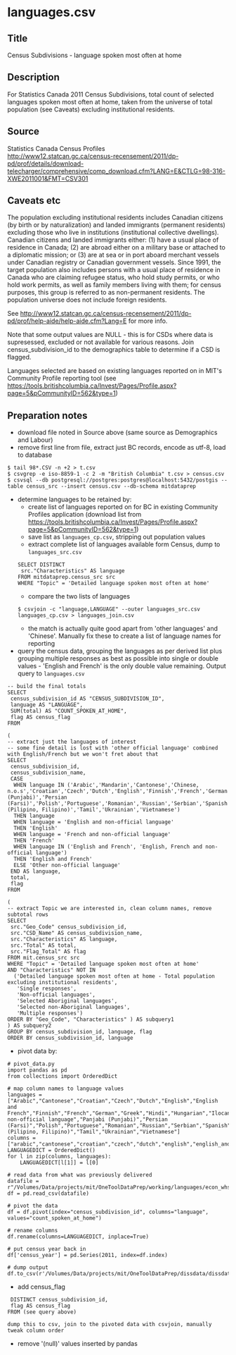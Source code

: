 # languages.csv

## Title
Census Subdivisions - language spoken most often at home

## Description
For Statistics Canada 2011 Census Subdivisions, total count of selected languages spoken most often at home, taken from the universe of total population (see Caveats) excluding institutional residents. 

## Source
Statistics Canada Census Profiles  
http://www12.statcan.gc.ca/census-recensement/2011/dp-pd/prof/details/download-telecharger/comprehensive/comp_download.cfm?LANG=E&CTLG=98-316-XWE2011001&FMT=CSV301

## Caveats etc
The population excluding institutional residents includes Canadian citizens (by birth or by naturalization) and landed immigrants (permanent residents) excluding those who live in institutions (institutional collective dwellings). Canadian citizens and landed immigrants either: (1) have a usual place of residence in Canada; (2) are abroad either on a military base or attached to a diplomatic mission; or (3) are at sea or in port aboard merchant vessels under Canadian registry or Canadian government vessels. Since 1991, the target population also includes persons with a usual place of residence in Canada who are claiming refugee status, who hold study permits, or who hold work permits, as well as family members living with them; for census purposes, this group is referred to as non-permanent residents. The population universe does not include foreign residents.

See http://www12.statcan.gc.ca/census-recensement/2011/dp-pd/prof/help-aide/help-aide.cfm?Lang=E for more info.

Note that some output values are NULL - this is for CSDs where data is supresessed, excluded or not available for various reasons. Join census_subdivision_id to the demographics table to determine if a CSD is flagged.

Languages selected are based on existing languages reported on in MIT's Community Profile reporting tool (see https://tools.britishcolumbia.ca/Invest/Pages/Profile.aspx?page=5&pCommunityID=562&type=1)

## Preparation notes
- download file noted in Source above (same source as Demographics and Labour)
- remove first line from file, extract just BC records, encode as utf-8, load to database  
```
$ tail 98*.CSV -n +2 > t.csv  
$ csvgrep -e iso-8859-1 -c 2 -m "British Columbia" t.csv > census.csv
$ csvsql --db postgresql://postgres:postgres@localhost:5432/postgis --table census_src --insert census.csv --db-schema mitdataprep
```
- determine languages to be retained by: 
    - create list of languages reported on for BC in existing Community Profiles application (download list from https://tools.britishcolumbia.ca/Invest/Pages/Profile.aspx?page=5&pCommunityID=562&type=1)
    - save list as `languages_cp.csv`, stripping out population values
    - extract complete list of languages available form Census, dump to `languages_src.csv`
    ```
    SELECT DISTINCT
     src."Characteristics" AS language
    FROM mitdataprep.census_src src
    WHERE "Topic" = 'Detailed language spoken most often at home'
    ```
    - compare the two lists of languages
    ```
    $ csvjoin -c "language,LANGUAGE" --outer languages_src.csv languages_cp.csv > languages_join.csv
    ```
    - the match is actually quite good apart from 'other languages' and 'Chinese'. Manually fix these to create a list of language names for reporting
- query the census data, grouping the languages as per derived list plus grouping multiple responses as best as possible into single or double values - 'English and French' is the only double value remaining. Output query to `languages.csv`

```
-- build the final totals
SELECT
 census_subdivision_id AS "CENSUS_SUBDIVISION_ID", 
 language AS "LANGUAGE",
 SUM(total) AS "COUNT_SPOKEN_AT_HOME",
 flag AS census_flag
FROM 

( 
-- extract just the languages of interest
-- some fine detail is lost with 'other official language' combined with English/French but we won't fret about that
SELECT 
 census_subdivision_id, 
 census_subdivision_name,
 CASE 
  WHEN language IN ('Arabic','Mandarin','Cantonese','Chinese, n.o.s','Croatian','Czech','Dutch','English','Finnish','French','German','Greek','Hindi','Hungarian','Ilocano','Italian','Japanese','Korean','Malay','Panjabi (Punjabi)','Persian (Farsi)','Polish','Portuguese','Romanian','Russian','Serbian','Spanish','Tagalog (Pilipino, Filipino)','Tamil','Ukrainian','Vietnamese')
  THEN language
  WHEN language = 'English and non-official language' 
  THEN 'English'
  WHEN language = 'French and non-official language' 
  THEN 'French'
  WHEN language IN ('English and French', 'English, French and non-official language')
  THEN 'English and French'
  ELSE 'Other non-official language'
 END AS language,
 total,
 flag
FROM 

(
-- extract Topic we are interested in, clean column names, remove subtotal rows
SELECT 
 src."Geo_Code" census_subdivision_id, 
 src."CSD_Name" AS census_subdivision_name,
 src."Characteristics" AS language,
 src."Total" AS total,
 src."Flag_Total" AS flag
FROM mit.census_src src
WHERE "Topic" = 'Detailed language spoken most often at home'
AND "Characteristics" NOT IN 
  ('Detailed language spoken most often at home - Total population excluding institutional residents', 
   'Single responses', 
   'Non-official languages', 
   'Selected Aboriginal languages', 
   'Selected non-Aboriginal languages',
   'Multiple responses')
ORDER BY "Geo_Code", "Characteristics" ) AS subquery1
) AS subquery2
GROUP BY census_subdivision_id, language, flag
ORDER BY census_subdivision_id, language
```
- pivot data by:
```
# pivot_data.py
import pandas as pd
from collections import OrderedDict

# map column names to language values
languages = ["Arabic","Cantonese","Croatian","Czech","Dutch","English","English and French","Finnish","French","German","Greek","Hindi","Hungarian","Ilocano","Italian","Japanese","Korean","Malay","Mandarin","Other non-official language","Panjabi (Punjabi)","Persian (Farsi)","Polish","Portuguese","Romanian","Russian","Serbian","Spanish","Tagalog (Pilipino, Filipino)","Tamil","Ukrainian","Vietnamese"]
columns = ["arabic","cantonese","croatian","czech","dutch","english","english_and_french","finnish","french","german","greek","hindi","hungarian","ilocano","italian","japanese","korean","malay","mandarin","other","panjabi","persian","polish","portuguese","romanian","russian","serbian","spanish","tagalog","tamil","ukrainian","vietnamese"]
LANGUAGEDICT = OrderedDict()
for l in zip(columns, languages):
    LANGUAGEDICT[l[1]] = l[0]

# read data from what was previously delivered
datafile = r"/Volumes/Data/projects/mit/OneToolDataPrep/working/languages/econ_whse_languages_bc.csv"
df = pd.read_csv(datafile)

# pivot the data
df = df.pivot(index="census_subdivision_id", columns="language", values="count_spoken_at_home")

# rename columns
df.rename(columns=LANGUAGEDICT, inplace=True)

# put census year back in
df['census_year'] = pd.Series(2011, index=df.index)

# dump output
df.to_csv(r'/Volumes/Data/projects/mit/OneToolDataPrep/dissdata/dissdata/data/Languages/econ_whse_languages_bc.csv')
```
- add census_flag 
```SELECT
 DISTINCT census_subdivision_id,
 flag AS census_flag
FROM (see query above)

dump this to csv, join to the pivoted data with csvjoin, manually tweak column order
```
- remove '(null)' values inserted by pandas 